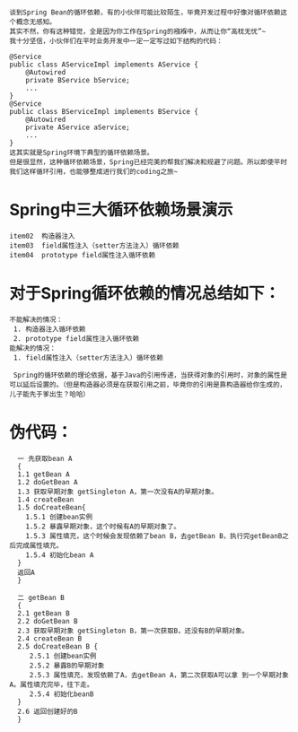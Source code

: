 #
    谈到Spring Bean的循环依赖，有的小伙伴可能比较陌生，毕竟开发过程中好像对循环依赖这个概念无感知。
    其实不然，你有这种错觉，全是因为你工作在Spring的襁褓中，从而让你“高枕无忧”~
    我十分坚信，小伙伴们在平时业务开发中一定一定写过如下结构的代码：
     
    @Service
    public class AServiceImpl implements AService {
        @Autowired
        private BService bService;
        ...
    }
    @Service
    public class BServiceImpl implements BService {
        @Autowired
        private AService aService;
        ...
    }
    这其实就是Spring环境下典型的循环依赖场景。
    但是很显然，这种循环依赖场景，Spring已经完美的帮我们解决和规避了问题。所以即使平时我们这样循环引用，也能够整成进行我们的coding之旅~
    
    
# Spring中三大循环依赖场景演示
    item02  构造器注入
    item03  field属性注入（setter方法注入）循环依赖
    item04  prototype field属性注入循环依赖
    
    
# 对于Spring循环依赖的情况总结如下：
    
    不能解决的情况：
     1. 构造器注入循环依赖
     2. prototype field属性注入循环依赖
    能解决的情况：
     1. field属性注入（setter方法注入）循环依赖
     
     Spring的循环依赖的理论依据，基于Java的引用传递，当获得对象的引用时，对象的属性是可以延后设置的。（但是构造器必须是在获取引用之前，毕竟你的引用是靠构造器给你生成的，儿子能先于爹出生？哈哈）
     
# 伪代码：
      一 先获取bean A
      {
      1.1 getBean A
      1.2 doGetBean A
      1.3 获取早期对象 getSingleton A，第一次没有A的早期对象。
      1.4 createBean
      1.5 doCreateBean{
        1.5.1 创建bean实例
        1.5.2 暴露早期对象，这个时候有A的早期对象了。
        1.5.3 属性填充，这个时候会发现依赖了bean B，去getBean B，执行完getBeanB之后完成属性填充。
        1.5.4 初始化bean A
      }
      返回A
      }
      
      二 getBean B
      {
      2.1 getBean B
      2.2 doGetBean B
      2.3 获取早期对象 getSingleton B，第一次获取B，还没有B的早期对象。
      2.4 createBean B
      2.5 doCreateBean B {
         2.5.1 创建bean实例
         2.5.2 暴露B的早期对象
         2.5.3 属性填充，发现依赖了A，去getBean A，第二次获取A可以拿 到一个早期对象A。属性填充完毕，往下走。
         2.5.4 初始化beanB
      }
      2.6 返回创建好的B
      }
    